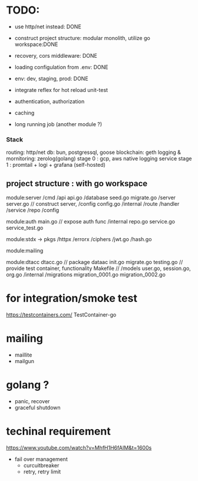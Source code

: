 # TODO:
- use http/net instead: DONE
- construct project structure: modular monolith, utilize go workspace:DONE
- recovery, cors middleware: DONE 
- loading configulation from .env: DONE 
- env: dev, staging, prod: DONE

- integrate reflex for hot reload unit-test
- authentication, authorization
- caching
- long running job (another module ?)

### Stack
routing: http/net
db: bun, postgressql, goose
blockchain: geth
logging & mornitoring: zerolog(golang)
    stage 0 : gcp, aws native logging service
    stage 1 : promtail + logi + grafana (self-hosted)

## project structure : with go workspace
module:server
    /cmd
        /api
            api.go
        /database
            seed.go
            migrate.go
    /server
        server.go // construct server, 
    /config
        config.go
    /internal
        /route
        /handler
        /service
        /repo
        /config

module:auth
    main.go // expose auth func
    /internal
        repo.go
        service.go
        service_test.go

module:stdx -> pkgs
    /httpx
    /errorx
    /ciphers
        /jwt.go
        /hash.go

module:mailing
        
module:dtacc
    dtacc.go   // package dataac
    init.go
    migrate.go
    testing.go // provide test container, functionality
    Makefile   // 
    /models
        user.go, session.go, org.go
    /internal
        /migrations
            migration_0001.go
            migration_0002.go

# for integration/smoke test
https://testcontainers.com/
TestContainer-go

# mailing
- maillite
- mailgun

# golang ?
- panic, recover
- graceful shutdown

# techinal requirement
https://www.youtube.com/watch?v=MhfH1H6fAIM&t=1600s

- fail over management
    - curcuitbreaker
    - retry, retry limit
